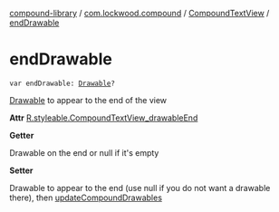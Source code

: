 [compound-library](../../index.md) / [com.lockwood.compound](../index.md) / [CompoundTextView](index.md) / [endDrawable](./end-drawable.md)

# endDrawable

`var endDrawable: `[`Drawable`](https://developer.android.com/reference/android/graphics/drawable/Drawable.html)`?`

[Drawable](https://developer.android.com/reference/android/graphics/drawable/Drawable.html) to appear to the end of the view

**Attr**
[R.styleable.CompoundTextView_drawableEnd](#)

**Getter**

Drawable on the end or null if it's empty

**Setter**

Drawable to appear to the end (use null if you do not want a drawable there),
then [updateCompoundDrawables](update-compound-drawables.md)

